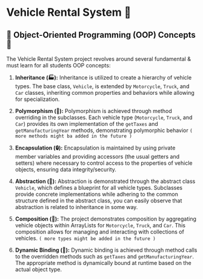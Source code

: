 # Vehicle Rental System 🚗

## 🧱 Object-Oriented Programming (OOP) Concepts 🎯

The Vehicle Rental System project revolves around several fundamental & must learn for all students OOP concepts:

1. **Inheritance (🏭):** Inheritance is utilized to create a hierarchy of vehicle types. The base class, `Vehicle`, is extended by `Motorcycle`, `Truck`, and `Car` classes, inheriting common properties and behaviors while allowing for specialization.

2. **Polymorphism (🦄):** Polymorphism is achieved through method overriding in the subclasses. Each vehicle type (`Motorcycle`, `Truck`, and `Car`) provides its own implementation of the `getTaxes` and `getManufacturingYear` methods, demonstrating polymorphic behavior `( more methods might ba added in the future )`

3. **Encapsulation (🔒):** Encapsulation is maintained by using private member variables and providing accessors (the usual getters and setters) where necessary to control access to the properties of vehicle objects, ensuring data integrity/security.

4. **Abstraction (🧩):** Abstraction is demonstrated through the abstract class `Vehicle`, which defines a blueprint for all vehicle types. Subclasses provide concrete implementations while adhering to the common structure defined in the abstract class, you can easily observe that abstraction is related to inheritance in some way.

5. **Composition (🧰):** The project demonstrates composition by aggregating vehicle objects within ArrayLists for `Motorcycle`, `Truck`, and `Car`. This composition allows for managing and interacting with collections of vehicles. `( more types might be added in the future )`

6. **Dynamic Binding (🧬):** Dynamic binding is achieved through method calls to the overridden methods such as `getTaxes` and `getManufacturingYear`. The appropriate method is dynamically bound at runtime based on the actual object type.

